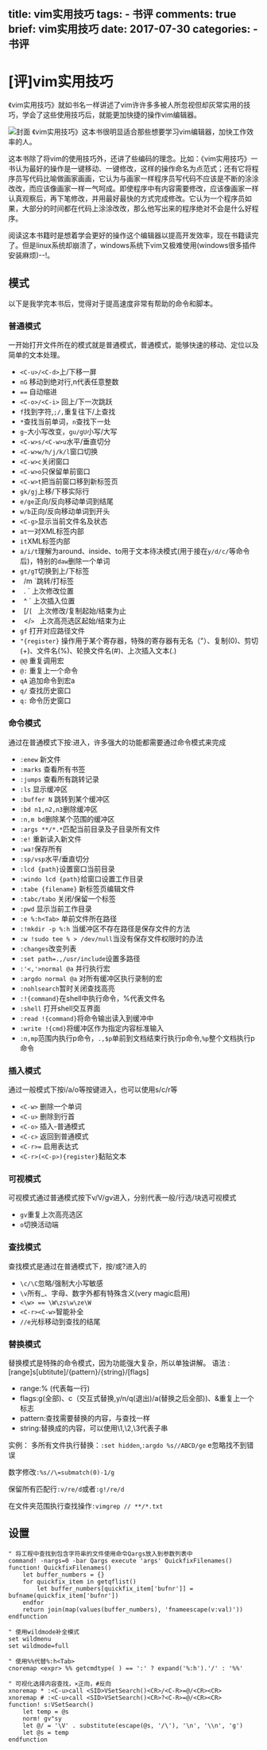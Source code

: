 title: vim实用技巧
tags:
    - 书评
comments: true
brief: vim实用技巧
date: 2017-07-30
categories:
    - 书评
---
# [评]vim实用技巧
《vim实用技巧》就如书名一样讲述了vim许许多多被人所忽视但却灰常实用的技巧，学会了这些使用技巧后，就能更加快捷的操作vim编辑器。

<!-- more -->

![封面](resources/images/封面.jpg)
《vim实用技巧》这本书很明显适合那些想要学习vim编辑器，加快工作效率的人。

这本书除了将vim的使用技巧外，还讲了些编码的理念。比如：《vim实用技巧》一书认为最好的操作是一键移动、一键修改，这样的操作命名为点范式；还有它将程序员写代码比喻做画家画画，它认为与画家一样程序员写代码不应该是不断的涂涂改改，而应该像画家一样一气呵成。即使程序中有内容需要修改，应该像画家一样认真观察后，再下笔修改，并用最好最快的方式完成修改。它认为一个程序员如果，大部分的时间都在代码上涂涂改改，那么他写出来的程序绝对不会是什么好程序。

阅读这本书籍时是想着学会更好的操作这个编辑器以提高开发效率，现在书籍读完了。但是linux系统却崩溃了，windows系统下vim又极难使用(windows很多插件安装麻烦)--!。

## 模式
以下是我学完本书后，觉得对于提高速度非常有帮助的命令和脚本。

### 普通模式
一开始打开文件所在的模式就是普通模式，普通模式，能够快速的移动、定位以及简单的文本处理。
- `<C-u>/<C-d>`上/下移一屏
- `nG` 移动到绝对行,n代表任意整数
- `==` 自动缩进
- `<C-o>/<C-i>` 回上/下一次跳跃
- `f`找到字符,`;/,`重复往下/上查找
- `*`查找当前单词，`n`查找下一处
- `g~`大小写改变，`gu/gU`小写/大写
- `<C-w>s/<C-w>u`水平/垂直切分
- `<C-w>w/h/j/k/l`窗口切换
- `<C-w>c`关闭窗口
- `<C-w>o`只保留单前窗口
- `<C-w>t`把当前窗口移到新标签页
- `gk/gj`上移/下移实际行
- `e/ge`正向/反向移动单词到结尾
- `w/b`正向/反向移动单词到开头
- `<C-g>`显示当前文件名及状态
- `at`一对XML标签内部
- `it`XML标签内部
- `a/i/t`理解为around、inside、to用于文本待决模式(用于接在`y/d/c/`等命令后)，特别的`daw`删除一个单词
- `gt/gT`切换到上/下标签
- ` `/m `跳转/打标签
- ` `. ` 上次修改位置
- ` `^ ` 上次插入位置
- ` `[/`[ ` 上次修改/复制起始/结束为止
- ` `</`> ` 上次高亮选区起始/结束为止
- `gf` 打开对应路径文件
- `"{register}` 操作用于某个寄存器，特殊的寄存器有无名（"）、复制(0)、剪切(+)、文件名(%)、轮换文件名(#)、上次插入文本(.)
- `@@` 重复调用宏
- `@:` 重复上一个命令
- `qA` 追加命令到宏a
- `q/` 查找历史窗口
- `q:` 命令历史窗口

### 命令模式
通过在普通模式下按:进入，许多强大的功能都需要通过命令模式来完成
- `:enew` 新文件
- `:marks` 查看所有书签
- `:jumps` 查看所有跳转记录
- `:ls` 显示缓冲区
- `:buffer N` 跳转到某个缓冲区
- `:bd n1,n2,n3`删除缓冲区
- `:n,m bd`删除某个范围的缓冲区
- `:args **/*.*`匹配当前目录及子目录所有文件
- `:e!` 重新读入新文件
- `:wa!`保存所有
- `:sp/vsp`水平/垂直切分
- `:lcd {path}`设置窗口当前目录
- `:windo lcd {path}`给窗口设置工作目录
- `:tabe {filename}` 新标签页编辑文件
- `:tabc/tabo` 关闭/保留一个标签
- `:pwd` 显示当前工作目录
- `:e %:h<Tab>` 单前文件所在路径
- `:!mkdir -p %:h` 当缓冲区不存在路径是保存文件的方法
- `:w !sudo tee % > /dev/null`当没有保存文件权限时的办法
- `:changes`改变列表
- `:set path=.,/usr/include`设置多路径
- `:'<,'>normal @a` 并行执行宏
- `:argdo normal @a` 对所有缓冲区执行录制的宏
- `:nohlsearch`暂时关闭查找高亮
- `:!{command}`在shell中执行命令，%代表文件名
- `:shell` 打开shell交互界面
- `:read !{command}`将命令输出读入到缓冲中
- `:write !{cmd}`将缓冲区作为指定内容标准输入
- `:n,mp`范围内执行p命令，`.,$p`单前到文档结束行执行p命令,`%p`整个文档执行p命令

### 插入模式
通过一般模式下按i/a/o等按键进入，也可以使用s/c/r等
- `<C-w>` 删除一个单词
- `<C-u>` 删除到行首
- `<C-o>` 插入-普通模式
- `<C-c>` 返回到普通模式
- `<C-r>=` 启用表达式
- `<C-r>(<C-p>){register}`黏贴文本

### 可视模式
可视模式通过普通模式按下v/V/gv进入，分别代表一般/行选/块选可视模式
- `gv`重复上次高亮选区
- `o`切换活动端

### 查找模式
查找模式是通过在普通模式下，按/或?进入的
- `\c/\C`忽略/强制大小写敏感
- `\v`所有_、字母、数字外都有特殊含义(very magic启用)
- `<\w> == \W\zs\w\ze\W`
- `<C-r><C-w>`智能补全
- `//e`光标移动到查找的结尾

### 替换模式
替换模式是特殊的命令模式，因为功能强大复杂，所以单独讲解。
语法 :[range]s[ubtitute]/{pattern}/{string}/[flags]
- range:% (代表每一行)
- flags:g(全部)、c（交互式替换,y/n/q(退出)/a(替换之后全部))、&重复上一个标志
- pattern:查找需要替换的内容，与查找一样
- string:替换成的内容，可以使用\1,\2,\3代表子串

实例：
多所有文件执行替换：`:set hidden`,`:argdo %s//ABCD/ge` e忽略找不到错误

数字修改`:%s//\=submatch(0)-1/g`

保留所有匹配行`:v/re/d`或者`:g!/re/d`

在文件夹范围执行查找操作`:vimgrep // **/*.txt`

## 设置
```vimscript
" 将工程中查找到包含字符串的文件使用命令Qargs放入到参数列表中
command! -nargs=0 -bar Qargs execute 'args' QuickfixFilenames()
function! QuickfixFilenames()
    let buffer_numbers = {}
    for quickfix_item in getqflist()
        let buffer_numbers[quickfix_item['bufnr']] = bufname(quickfix_item['bufnr'])
    endfor
    return join(map(values(buffer_numbers), 'fnameescape(v:val)'))
endfunction

" 使用wildmode补全模式
set wildmenu
set wildmode=full

" 使用%%代替%:h<Tab>
cnoremap <expr> %% getcmdtype( ) == ':' ? expand('%:h').'/' : '%%'

" 可视化选择内容查找，×正向，#反向
xnoremap * :<C-u>call <SID>VSetSearch()<CR>/<C-R>=@/<CR><CR>
xnoremap # :<C-u>call <SID>VSetSearch()<CR>?<C-R>=@/<CR><CR>
function! s:VSetSearch()
    let temp = @s
    norm! gv"sy
    let @/ = '\V' . substitute(escape(@s, '/\'), '\n', '\\n', 'g')
    let @s = temp
endfunction
```
